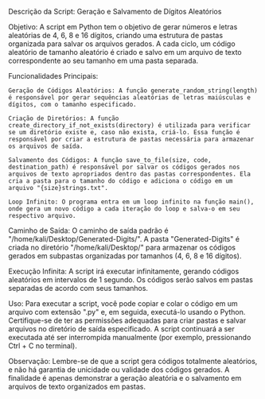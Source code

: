 Descrição da Script: Geração e Salvamento de Dígitos Aleatórios

Objetivo:
A script em Python tem o objetivo de gerar números e letras aleatórias de 4, 6, 8 e 16 dígitos, criando uma estrutura de pastas organizada para salvar os arquivos gerados. A cada ciclo, um código aleatório de tamanho aleatório é criado e salvo em um arquivo de texto correspondente ao seu tamanho em uma pasta separada.

Funcionalidades Principais:

    Geração de Códigos Aleatórios: A função generate_random_string(length) é responsável por gerar sequências aleatórias de letras maiúsculas e dígitos, com o tamanho especificado.

    Criação de Diretórios: A função create_directory_if_not_exists(directory) é utilizada para verificar se um diretório existe e, caso não exista, criá-lo. Essa função é responsável por criar a estrutura de pastas necessária para armazenar os arquivos de saída.

    Salvamento dos Códigos: A função save_to_file(size, code, destination_path) é responsável por salvar os códigos gerados nos arquivos de texto apropriados dentro das pastas correspondentes. Ela cria a pasta para o tamanho do código e adiciona o código em um arquivo "{size}strings.txt".

    Loop Infinito: O programa entra em um loop infinito na função main(), onde gera um novo código a cada iteração do loop e salva-o em seu respectivo arquivo.

Caminho de Saída:
O caminho de saída padrão é "/home/kali/Desktop/Generated-Digits/". A pasta "Generated-Digits" é criada no diretório "/home/kali/Desktop/" para armazenar os códigos gerados em subpastas organizadas por tamanhos (4, 6, 8 e 16 dígitos).

Execução Infinita:
A script irá executar infinitamente, gerando códigos aleatórios em intervalos de 1 segundo. Os códigos serão salvos em pastas separadas de acordo com seus tamanhos.

Uso:
Para executar a script, você pode copiar e colar o código em um arquivo com extensão ".py" e, em seguida, executá-lo usando o Python. Certifique-se de ter as permissões adequadas para criar pastas e salvar arquivos no diretório de saída especificado. A script continuará a ser executada até ser interrompida manualmente (por exemplo, pressionando Ctrl + C no terminal).

Observação:
Lembre-se de que a script gera códigos totalmente aleatórios, e não há garantia de unicidade ou validade dos códigos gerados. A finalidade é apenas demonstrar a geração aleatória e o salvamento em arquivos de texto organizados em pastas.
